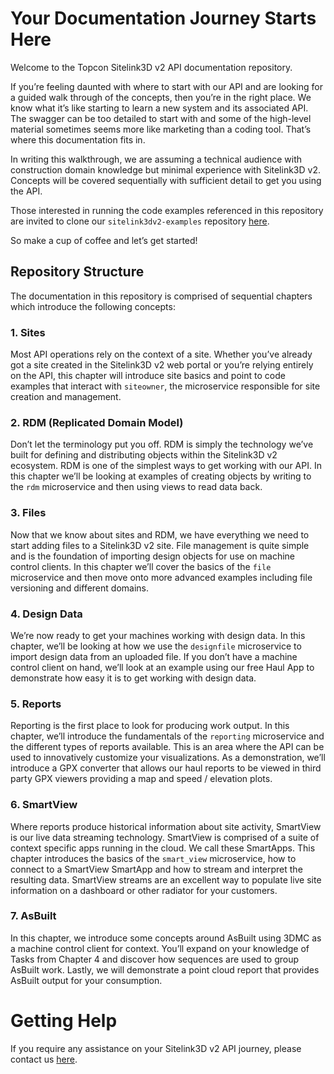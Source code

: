 # Your Documentation Journey Starts Here
Welcome to the Topcon Sitelink3D v2 API documentation repository. 

If you’re feeling daunted with where to start with our API and are looking for a guided walk through of the concepts, then you’re in the right place. We know what it’s like starting to learn a new system and its associated API. The swagger can be too detailed to start with and some of the high-level material sometimes seems more like marketing than a coding tool. That’s where this documentation fits in.

In writing this walkthrough, we are assuming a technical audience with construction domain knowledge but minimal experience with Sitelink3D v2. Concepts will be covered sequentially with sufficient detail to get you using the API.

Those interested in running the code examples referenced in this repository are invited to clone our ```sitelink3dv2-examples``` repository [here](https://github.com/Sitelink3D-v2-Developer/sitelink3dv2-examples).

So make a cup of coffee and let’s get started!

## Repository Structure
The documentation in this repository is comprised of sequential chapters which introduce the following concepts:

### 1. Sites
Most API operations rely on the context of a site. Whether you’ve already got a site created in the Sitelink3D v2 web portal or you’re relying entirely on the API, this chapter will introduce site basics and point to code examples that interact with ```siteowner```, the microservice responsible for site creation and management.

### 2. RDM (Replicated Domain Model)
Don’t let the terminology put you off. RDM is simply the technology we’ve built for defining and distributing objects within the Sitelink3D v2 ecosystem. RDM is one of the simplest ways to get working with our API. In this chapter we’ll be looking at examples of creating objects by writing to the ```rdm``` microservice and then using views to read data back.

### 3. Files
Now that we know about sites and RDM, we have everything we need to start adding files to a Sitelink3D v2 site. File management is quite simple and is the foundation of importing design objects for use on machine control clients. In this chapter we’ll cover the basics of the ```file``` microservice and then move onto more advanced examples including file versioning and different domains.

### 4. Design Data
We’re now ready to get your machines working with design data. In this chapter, we’ll be looking at how we use the ```designfile``` microservice to import design data from an uploaded file. If you don’t have a machine control client on hand, we’ll look at an example using our free Haul App to demonstrate how easy it is to get working with design data.

### 5. Reports
Reporting is the first place to look for producing work output. In this chapter, we’ll introduce the fundamentals of the ```reporting``` microservice and the different types of reports available. This is an area where the API can be used to innovatively customize your visualizations. As a demonstration, we’ll introduce a GPX converter that allows our haul reports to be viewed in third party GPX viewers providing a map and speed / elevation plots.

### 6. SmartView
Where reports produce historical information about site activity, SmartView is our live data streaming technology. SmartView is comprised of a suite of context specific apps running in the cloud. We call these SmartApps. This chapter introduces the basics of the ```smart_view``` microservice, how to connect to a SmartView SmartApp and how to stream and interpret the resulting data. SmartView streams are an excellent way to populate live site information on a dashboard or other radiator for your customers.

### 7. AsBuilt
In this chapter, we introduce some concepts around AsBuilt using 3DMC as a machine control client for context. You’ll expand on your knowledge of Tasks from Chapter 4 and discover how sequences are used to group AsBuilt work. Lastly, we will demonstrate a point cloud report that provides AsBuilt output for your consumption.

# Getting Help
If you require any assistance on your Sitelink3D v2 API journey, please contact us [here](mailto:sitelink3d-api-support@topcon.com).
